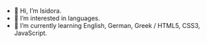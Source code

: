 - 👋 Hi, I’m Isidora.
- 👀 I’m interested in languages.
- 🌱 I’m currently learning English, German, Greek / HTML5, CSS3, JavaScript.
